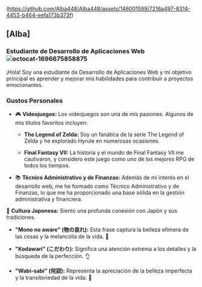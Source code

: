 (https://github.com/Alba448/Alba448/assets/146001599/7216a497-8314-4453-b464-eefa173b373f)

## [Alba]

### Estudiante de Desarrollo de Aplicaciones Web    ![octocat-1696675858875](https://github.com/Alba448/Alba448/assets/146001599/018049ff-d630-4762-bcb1-eb22f88161ed)

¡Hola! Soy una estudiante de Desarrollo de Aplicaciones Web y mi objetivo principal es aprender y mejorar mis habilidades para contribuir a proyectos emocionantes. 
### Gustos Personales 

- 🎮 **Videojuegos:** Los videojuegos son una de mis pasiones. Algunos de mis títulos favoritos incluyen:

  - **The Legend of Zelda:** Soy un fanática de la serie The Legend of Zelda y he explorado Hyrule en numerosas ocasiones.

  - **Final Fantasy VII:** La historia y el mundo de Final Fantasy VII me cautivaron, y considero este juego como uno de los mejores RPG de todos los tiempos.

- 📚 **Técnico Administrativo y de Finanzas:** Además de mi interés en el desarrollo web, me he formado como Técnico Administrativo y de Finanzas, lo que me ha proporcionado una base sólida en la gestión administrativa y financiera.




📜 **Cultura Japonesa:** Siento una profunda conexión con Japón y sus tradiciones. 

  - **"Mono no aware" (物の哀れ):** Esta frase captura la belleza efímera de las cosas y la melancolía de la vida. 🌸

  - **"Kodawari" (こだわり):** Significa una atención extrema a los detalles y la búsqueda de la perfección. 👌

  - **"Wabi-sabi" (侘寂):** Representa la apreciación de la belleza imperfecta y la transitoriedad de la vida. 🍃
